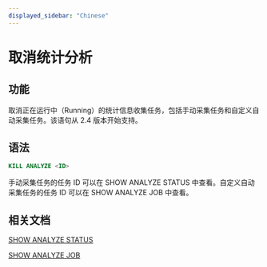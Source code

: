 ```yaml
---
displayed_sidebar: "Chinese"
---
```


# 取消统计分析

## 功能

取消正在运行中（Running）的统计信息收集任务，包括手动采集任务和自定义自动采集任务。该语句从 2.4 版本开始支持。

## 语法

```SQL
KILL ANALYZE <ID>
```

手动采集任务的任务 ID 可以在 SHOW ANALYZE STATUS 中查看。自定义自动采集任务的任务 ID 可以在 SHOW ANALYZE JOB 中查看。

## 相关文档

[SHOW ANALYZE STATUS](../data-definition/SHOW_ANALYZE_STATUS.md)

[SHOW ANALYZE JOB](../data-definition/SHOW_ANALYZE_JOB.md)